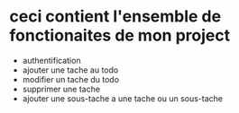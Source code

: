 # ceci contient l'ensemble de fonctionaites de mon project
* authentification
* ajouter une tache au todo
* modifier un tache du todo
* supprimer une tache 
* ajouter une sous-tache a une tache ou un sous-tache